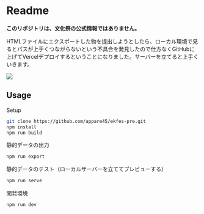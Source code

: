 # Readme
**このリポジトリは、文化祭の公式情報ではありません。**

HTMLファイルにエクスポートした物を提出しようとしたら、ローカル環境で見るとパスが上手くつながらないという不具合を発見したので仕方なくGitHubに上げてVercelデプロイするということになりました。サーバーを立てると上手くいきます。

![](https://img.shields.io/github/checks-status/appare45/ekfes-pre/main)

## Usage
Setup
```bash
git clone https://github.com/appare45/ekfes-pre.git
npm install
npm run build
```

静的データの出力
```bash
npm run export
```

静的データのテスト（ローカルサーバーを立ててプレビューする）
```bash
npm run serve
```

開発環境
```bash
npm run dev
```
